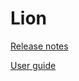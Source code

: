 Lion
====

[Release notes](http://code.dianpingoa.com/arch/lion/blob/master/RELEASE.md)

[User guide](http://code.dianpingoa.com/arch/lion/blob/master/LION.md)